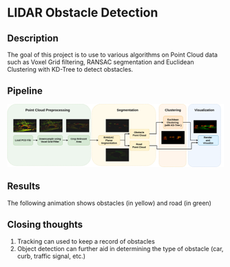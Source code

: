 # LIDAR Obstacle Detection


## Description

The goal of this project is to use to various algorithms on Point Cloud data such as Voxel Grid filtering, RANSAC segmentation and Euclidean Clustering with KD-Tree to detect obstacles.





## Pipeline

![alt text](assets/flowchart_2.png)

## Results
The following animation shows obstacles (in yellow) and road (in green)



## Closing thoughts
1. Tracking can used to keep a record of obstacles
2. Object detection can further aid in determining the type of obstacle (car, curb, traffic signal, etc.)
